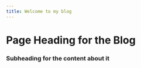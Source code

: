 ```yaml
---
title: Welcome to my blog
---
```

# Page Heading for the Blog
### Subheading for the content about it
